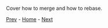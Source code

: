 Cover how to merge and how to rebase.

[Prev](03-resolving-conflicts.md) - [Home](../README.md) - [Next](05-branches.md)
